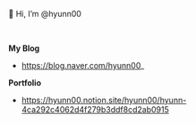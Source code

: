 👋 Hi, I’m @hyunn00

<br>

**My Blog**
* https://blog.naver.com/hyunn00_

**Portfolio**
* https://hyunn00.notion.site/hyunn00/hyunn-4ca292c4062d4f279b3ddf8cd2ab0915
